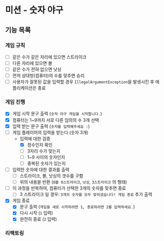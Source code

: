 # 미션 - 숫자 야구

## 기능 목록

### 게임 규칙

-[ ] 같은 수가 같은 자리에 있으면 스트라이크
-[ ] 다른 자리에 있으면 볼
-[ ] 같은 수가 전혀 없으면 낫싱
-[ ] 먼저 상대방(컴퓨터)의 수를 맞추면 승리
-[ ] 사용자가 잘못된 값을 입력할 경우 `IllegalArgumentException`을 발생시킨 후 애플리케이션은 종료

### 게임 진행

-[x] 게임 시작 문구 출력 (`숫자 야구 게임을 시작합니다.`)
-[x] 컴퓨터는 1~9까지 서로 다른 임의의 수 3개 선택
-[x] 입력 받는 문구 출력 (`숫자를 입력해주세요 :`)
-[ ] 게임 플레이어의 입력을 받는다 (숫자 3개)
    - 입력에 대한 검증
        - [x] 정수인지 확인
        - [ ] 3자리 수가 맞는지
        - [ ] 1~9 사이의 숫자인지
        - [ ] 중복된 숫자가 있는지
-[ ] 입력한 숫자에 대한 결과를 출력
    - [ ] 스트라이크, 볼, 낫싱의 갯수를 구함
    - [ ] 위의 내용을 반환 (`O볼 O스트라이크`, `낫싱`, `3스트라이크` 의 형태)
-[ ] 이 과정을 반복하여, 컴퓨터가 선택한 3개의 숫자를 맞추면 종료
    - [ ] 3 스트라이크 일 경우: `3개의 숫자를 모두 맞히셨습니다! 게임 종료` 추가 출력
-[x] 게임 종료
    - [x] 문구 출력 (`게임을 새로 시작하려면 1, 종료하려면 2를 입력하세요.`)
    - [x] 다시 시작 (`1` 입력)
    - [x] 완전히 종료 (`2` 입력)

### 리팩토링
